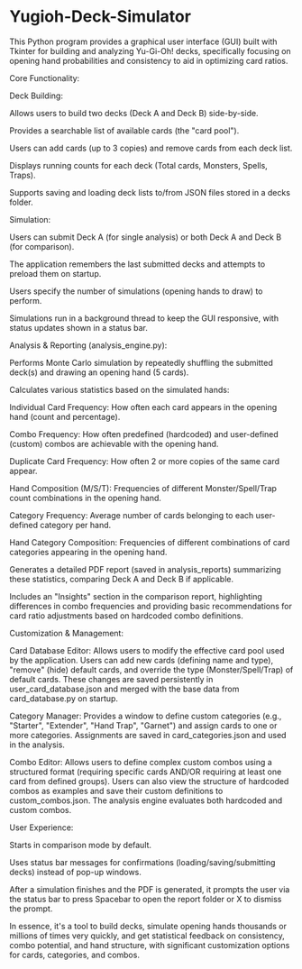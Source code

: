 # Yugioh-Deck-Simulator

This Python program provides a graphical user interface (GUI) built with Tkinter for building and analyzing Yu-Gi-Oh! decks, specifically focusing on opening hand probabilities and consistency to aid in optimizing card ratios.

Core Functionality:

Deck Building:

Allows users to build two decks (Deck A and Deck B) side-by-side.

Provides a searchable list of available cards (the "card pool").

Users can add cards (up to 3 copies) and remove cards from each deck list.

Displays running counts for each deck (Total cards, Monsters, Spells, Traps).

Supports saving and loading deck lists to/from JSON files stored in a decks folder.

Simulation:

Users can submit Deck A (for single analysis) or both Deck A and Deck B (for comparison).

The application remembers the last submitted decks and attempts to preload them on startup.

Users specify the number of simulations (opening hands to draw) to perform.

Simulations run in a background thread to keep the GUI responsive, with status updates shown in a status bar.

Analysis & Reporting (analysis_engine.py):

Performs Monte Carlo simulation by repeatedly shuffling the submitted deck(s) and drawing an opening hand (5 cards).

Calculates various statistics based on the simulated hands:

Individual Card Frequency: How often each card appears in the opening hand (count and percentage).

Combo Frequency: How often predefined (hardcoded) and user-defined (custom) combos are achievable with the opening hand.

Duplicate Card Frequency: How often 2 or more copies of the same card appear.

Hand Composition (M/S/T): Frequencies of different Monster/Spell/Trap count combinations in the opening hand.

Category Frequency: Average number of cards belonging to each user-defined category per hand.

Hand Category Composition: Frequencies of different combinations of card categories appearing in the opening hand.

Generates a detailed PDF report (saved in analysis_reports) summarizing these statistics, comparing Deck A and Deck B if applicable.

Includes an "Insights" section in the comparison report, highlighting differences in combo frequencies and providing basic recommendations for card ratio adjustments based on hardcoded combo definitions.

Customization & Management:

Card Database Editor: Allows users to modify the effective card pool used by the application. Users can add new cards (defining name and type), "remove" (hide) default cards, and override the type (Monster/Spell/Trap) of default cards. These changes are saved persistently in user_card_database.json and merged with the base data from card_database.py on startup.

Category Manager: Provides a window to define custom categories (e.g., "Starter", "Extender", "Hand Trap", "Garnet") and assign cards to one or more categories. Assignments are saved in card_categories.json and used in the analysis.

Combo Editor: Allows users to define complex custom combos using a structured format (requiring specific cards AND/OR requiring at least one card from defined groups). Users can also view the structure of hardcoded combos as examples and save their custom definitions to custom_combos.json. The analysis engine evaluates both hardcoded and custom combos.

User Experience:

Starts in comparison mode by default.

Uses status bar messages for confirmations (loading/saving/submitting decks) instead of pop-up windows.

After a simulation finishes and the PDF is generated, it prompts the user via the status bar to press Spacebar to open the report folder or X to dismiss the prompt.

In essence, it's a tool to build decks, simulate opening hands thousands or millions of times very quickly, and get statistical feedback on consistency, combo potential, and hand structure, with significant customization options for cards, categories, and combos.
